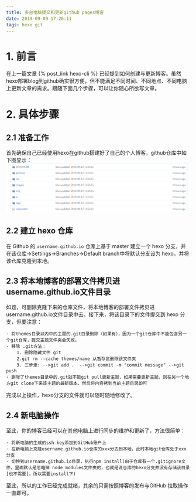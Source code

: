 ```yaml
---
title: 多台电脑提交和更新github pages博客
date: 2019-09-09 17:26:11
tags: hexo git
---
```


# 1. 前言
在上一篇文章 {% post_link hexo-cli %} 已经提到如何创建与更新博客。虽然hexo部署blog到github确实很方便，但不能满足不同时间、不同地点、不同电脑上更新文章的需求。跟随下面几个步骤，可以让你随心所欲写文章。

# 2. 具体步骤

## 2.1 准备工作

首先确保自己已经使用hexo在github搭建好了自己的个人博客，github仓库中如下图显示：
![](/images/hexoBranch/masterBranch.png)

## 2.2 建立 hexo 仓库
在 Github 的 `username.github.io` 仓库上基于 master 建立一个 hexo 分支，并在该仓库->Settings->Branches->Default branch中将默认分支设为 hexo，并将该仓库克隆到本地。

## 2.3 将本地博客的部署文件拷贝进username.github.io文件目录

如题，可删除克隆下来的仓库文件，将本地博客的部署文件拷贝进username.github.io文件目录中去。接下来，将该目录下的文件提交到 hexo 分支，但要注意：

    · 将themes目录以内中的主题的.git目录删除（如果有），因为一个git仓库中不能包含另一个git仓库，提交主题文件夹会失败。
    · 移除 .git方法：
        1. 删除隐藏文件 git
        2.git rm --cache themes/name 从暂存区删除该文件夹
        3. 三步走: -->git add .  -->git commit -m "commit message" -->git push
    · 删除了themes目录中的.git就不能git pull更新主题，如果需要更新主题，则在另一个地方git clone下来该主题的最新版本，然后将内容拷到当前主题目录即可

完成以上操作，hexo分支的文件就可以随时随地修改了。

## 2.4 新电脑操作
至此，你的博客已经可以在其他电脑上进行同步的维护和更新了，方法很简单：

    · 将新电脑的生成的ssh key添加到GitHub账户上
    · 在新电脑上克隆username.github.io仓库的xxx分支到本地，此时本地git仓库处于xxx分支
    · 切换到username.github.io目录，执行npm install(由于仓库有一个.gitignore文件，里面默认是忽略掉 node_modules文件夹的，也就是说仓库的hexo分支并没有存储该目录[也不需要]，所以需要install下)

至此，所以的工作已经完成就绪，其余的只需按照博客的发布与GitHub 拉取操作一直即可。